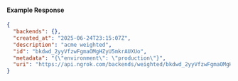 <!-- Code generated for API Clients. DO NOT EDIT. -->

#### Example Response

```json
{
  "backends": {},
  "created_at": "2025-06-24T23:15:07Z",
  "description": "acme weighted",
  "id": "bkdwd_2yyVfzwFgmaOMgHZyU5mkrAUXUo",
  "metadata": "{\"environment\": \"production\"}",
  "uri": "https://api.ngrok.com/backends/weighted/bkdwd_2yyVfzwFgmaOMgHZyU5mkrAUXUo"
}
```

